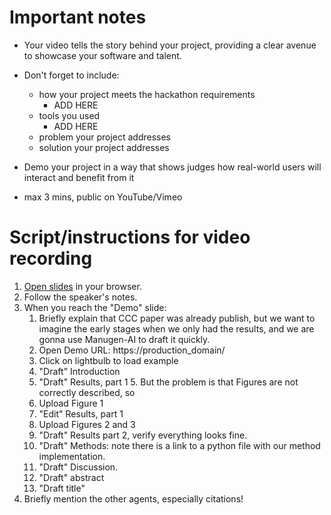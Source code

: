# Important notes

* Your video tells the story behind your project, providing a clear avenue to showcase your software and talent.
* Don't forget to include: 
  * how your project meets the hackathon requirements
    * ADD HERE
  * tools you used
    * ADD HERE
  * problem your project addresses
  * solution your project addresses

* Demo your project in a way that shows judges how real-world users will interact and benefit from it
* max 3 mins, public on YouTube/Vimeo

# Script/instructions for video recording
1. [Open slides](https://docs.google.com/presentation/d/1EWl2aagf_7rIBvJQs8PgdJ-wy8qI0LZWFzd1npoDmqw/edit?usp=sharing) in your browser.
2. Follow the speaker's notes.
3. When you reach the "Demo" slide:
   1. Briefly explain that CCC paper was already publish, but we want to imagine the early stages when we only had the results, and we are gonna use Manugen-AI to draft it quickly.
   1. Open Demo URL: https://production_domain/
   2. Click on lightbulb to load example
   3. "Draft" Introduction
   4. "Draft" Results, part 1
      5. But the problem is that Figures are not correctly described, so
   1. Upload Figure 1
   2. "Edit" Results, part 1
   3. Upload Figures 2 and 3
   4. "Draft" Results part 2, verify everything looks fine.
   5. "Draft" Methods: note there is a link to a python file with our method implementation.
   6. "Draft" Discussion.
   9. "Draft" abstract
   10. "Draft title"
1. Briefly mention the other agents, especially citations!